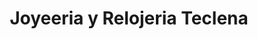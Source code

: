 ---
title: "Joyeeria y Relojeria Teclena"
url: /santa-tecla/joyeeria-y-relojeria-teclena/
shop: Schmuck
---